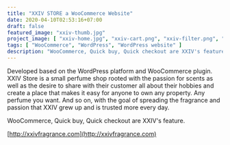 ```yaml
---
title: "XXIV STORE a WooCommerce Website"
date: 2020-04-10T02:53:16+07:00
draft: false
featured_image: "xxiv-thumb.jpg"
project_image: [ "xxiv-home.jpg", "xxiv-cart.png", "xxiv-filter.png", "xxiv-ajax-search.png", "xxiv-blog-search.png", "xxiv-blog-share.png" ]
tags: [ "WooCommerce", "WordPress", "WordPress website" ]
description: "WooCommerce, Quick buy, Quick checkout are XXIV's feature."
---
```


Developed based on the WordPress platform and WooCommerce plugin. XXIV Store is a small perfume shop rooted with the passion for scents as well as the desire to share with their customer all about their hobbies and create a place that makes it easy for anyone to own any property. Any perfume you want. And so on, with the goal of spreading the fragrance and passion that XXIV grew up and is trusted more every day.

WooCommerce, Quick buy, Quick checkout are XXIV's feature.

[http://xxivfragrance.com](http://xxivfragrance.com)